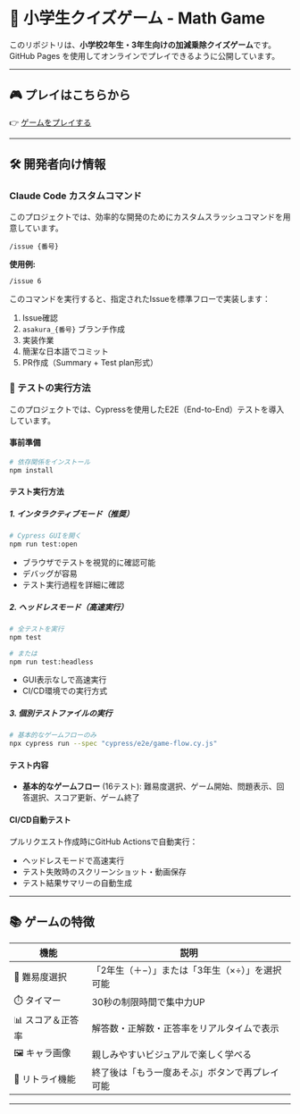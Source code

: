 # 🧮 小学生クイズゲーム - Math Game

このリポジトリは、**小学校2年生・3年生向けの加減乗除クイズゲーム**です。  
GitHub Pages を使用してオンラインでプレイできるように公開しています。


---

## 🎮 プレイはこちらから

👉 [ゲームをプレイする](https://kaorina.github.io/math_game/)

---

## 🛠️ 開発者向け情報

### Claude Code カスタムコマンド

このプロジェクトでは、効率的な開発のためにカスタムスラッシュコマンドを用意しています。

```
/issue {番号}
```

**使用例:**
```
/issue 6
```

このコマンドを実行すると、指定されたIssueを標準フローで実装します：
1. Issue確認
2. `asakura_{番号}` ブランチ作成
3. 実装作業
4. 簡潔な日本語でコミット
5. PR作成（Summary + Test plan形式）

### 🧪 テストの実行方法

このプロジェクトでは、Cypressを使用したE2E（End-to-End）テストを導入しています。

#### **事前準備**
```bash
# 依存関係をインストール
npm install
```

#### **テスト実行方法**

##### 1. **インタラクティブモード（推奨）**
```bash
# Cypress GUIを開く
npm run test:open
```
- ブラウザでテストを視覚的に確認可能
- デバッグが容易
- テスト実行過程を詳細に確認

##### 2. **ヘッドレスモード（高速実行）**
```bash
# 全テストを実行
npm test

# または
npm run test:headless
```
- GUI表示なしで高速実行
- CI/CD環境での実行方式

##### 3. **個別テストファイルの実行**
```bash
# 基本的なゲームフローのみ
npx cypress run --spec "cypress/e2e/game-flow.cy.js"
```

#### **テスト内容**
- **基本的なゲームフロー** (16テスト): 難易度選択、ゲーム開始、問題表示、回答選択、スコア更新、ゲーム終了

#### **CI/CD自動テスト**
プルリクエスト作成時にGitHub Actionsで自動実行：
- ヘッドレスモードで高速実行
- テスト失敗時のスクリーンショット・動画保存
- テスト結果サマリーの自動生成

---

## 📚 ゲームの特徴

| 機能              | 説明 |
|-------------------|------|
| 🔢 難易度選択     | 「2年生（＋−）」または「3年生（×÷）」を選択可能 |
| ⏱️ タイマー       | 30秒の制限時間で集中力UP |
| 📊 スコア＆正答率 | 解答数・正解数・正答率をリアルタイムで表示 |
| 🖼️ キャラ画像     | 親しみやすいビジュアルで楽しく学べる |
| 🔁 リトライ機能   | 終了後は「もう一度あそぶ」ボタンで再プレイ可能 |

---
